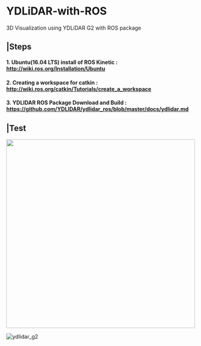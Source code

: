 # YDLiDAR-with-ROS
3D Visualization using YDLiDAR G2 with ROS package


## |Steps

#### 1. Ubuntu(16.04 LTS) install of ROS Kinetic : http://wiki.ros.org/Installation/Ubuntu 
#### 2. Creating a workspace for catkin : http://wiki.ros.org/catkin/Tutorials/create_a_workspace
#### 3. YDLIDAR ROS Package Download and Build : https://github.com/YDLIDAR/ydlidar_ros/blob/master/docs/ydlidar.md 

## |Test

<img src="https://user-images.githubusercontent.com/57350752/116883645-ceb8fd80-ac60-11eb-965d-77bf6883463c.gif" width="500" height="500">

![ydlidar_g2](https://user-images.githubusercontent.com/57350752/116883645-ceb8fd80-ac60-11eb-965d-77bf6883463c.gif)

